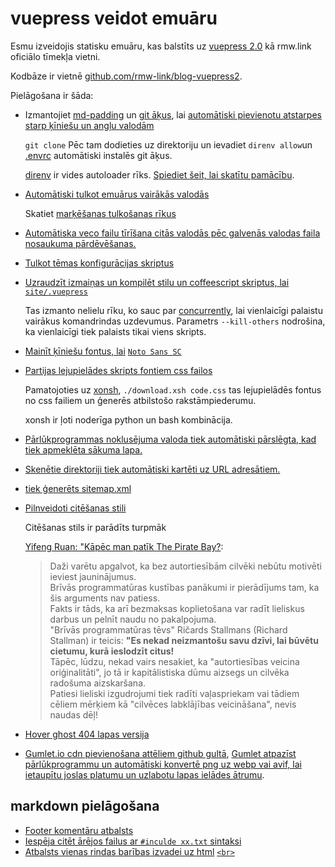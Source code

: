 # vuepress veidot emuāru

Esmu izveidojis statisku emuāru, kas balstīts uz [vuepress 2.0](https://v2.vuepress.vuejs.org) kā rmw.link oficiālo tīmekļa vietni.

Kodbāze ir vietnē [github.com/rmw-link/blog-vuepress2](https://github.com/rmw-link/blog-vuepress2).

Pielāgošana ir šāda:

* Izmantojiet [md-padding](https://github.com/harttle/md-padding) un [git āķus](https://github.com/rmw-link/blog-vuepress2/blob/master/.direnv/git/hooks/pre-commit), lai [automātiski pievienotu atstarpes starp ķīniešu un angļu valodām](https://github.com/rmw-link/blog-vuepress2/blob/ce966b52f0a06bf2748af36f539f50eadc9eea3c/script/hook.coffee#L46)
  
  `git clone` Pēc tam dodieties uz direktoriju un ievadiet `direnv allow`un [.envrc](https://github.com/rmw-link/blog-vuepress2/blob/master/.envrc) automātiski instalēs git āķus.
  
  [direnv](https://direnv.net) ir vides autoloader rīks. [Spiediet šeit, lai skatītu pamācību](https://cloud.tencent.com/developer/article/1615495).
  
* [Automātiski tulkot emuārus vairākās valodās](https://github.com/rmw-link/blog-vuepress2/blob/master/script/translate.coffee)
  
  Skatiet [marķēšanas tulkošanas rīkus](/log/2021-12-09-markdown-translate)
  
* [Automātiska veco failu tīrīšana citās valodās pēc galvenās valodas faila nosaukuma pārdēvēšanas.](https://github.com/rmw-link/blog-vuepress2/blob/master/script/cleanup.coffee)
  
* [Tulkot tēmas konfigurācijas skriptus](https://github.com/rmw-link/blog-vuepress2/blob/master/script/i18n.coffee)
  
* [Uzraudzīt izmaiņas un kompilēt stilu un coffeescript skriptus, lai](https://github.com/rmw-link/blog-vuepress2/blob/master/dev.sh) [`site/.vuepress`](https://github.com/rmw-link/blog-vuepress2/blob/master/dev.sh)
  
  Tas izmanto nelielu rīku, ko sauc par [concurrently](https://www.npmjs.com/package/concurrently), lai vienlaicīgi palaistu vairākus komandrindas uzdevumus. Parametrs `--kill-others` nodrošina, ka vienlaicīgi tiek palaists tikai viens skripts.
  
* [Mainīt ķīniešu fontus, lai](https://github.com/rmw-link/blog-vuepress2/tree/master/styl) [`Noto Sans SC`](https://github.com/rmw-link/blog-vuepress2/tree/master/styl)
  
* [Partijas lejupielādes skripts fontiem css failos](https://github.com/rmw-link/blog-vuepress2/blob/master/styl/font/download.xsh)
  
  Pamatojoties uz [xonsh](https://xon.sh), `./download.xsh code.css` tas lejupielādēs fontus no css failiem un ģenerēs atbilstošo rakstāmpiederumu.
  
  xonsh ir ļoti noderīga python un bash kombinācija.
  
* [Pārlūkprogrammas noklusējuma valoda tiek automātiski pārslēgta, kad tiek apmeklēta sākuma lapa.](https://github.com/rmw-link/blog-vuepress2/blob/master/coffee/clientAppEnhance.coffee)
  
* [Skenētie direktoriji tiek automātiski kartēti uz URL adresātiem.](https://github.com/rmw-link/blog-vuepress2/blob/master/coffee/file_url.coffee)
  
* [tiek ģenerēts sitemap.xml](https://github.com/rmw-link/blog-vuepress2/blob/master/script/sitemap.coffee)
  
* [Pilnveidoti citēšanas stili](https://github.com/rmw-link/blog-vuepress2/blob/cbca993f56327dc4a55afc7a33690c80903f3774/styl/index.styl#L17)
  
  Citēšanas stils ir parādīts turpmāk
  
  [Yifeng Ruan: "Kāpēc man patīk The Pirate Bay?](https://www.ruanyifeng.com/blog/2009/11/why_i_love_piratebay.html):
  
  > Daži varētu apgalvot, ka bez autortiesībām cilvēki nebūtu motivēti ieviest jauninājumus.  
  > Brīvās programmatūras kustības panākumi ir pierādījums tam, ka šis arguments nav patiess.  
  > Fakts ir tāds, ka arī bezmaksas koplietošana var radīt lieliskus darbus un pelnīt naudu no pakalpojuma.  
  > "Brīvās programmatūras tēvs" Ričards Stallmans (Richard Stallman) ir teicis: **"Es nekad neizmantošu savu dzīvi, lai būvētu cietumu, kurā ieslodzīt citus!**  
  > Tāpēc, lūdzu, nekad vairs nesakiet, ka "autortiesības veicina oriģinalitāti", jo tā ir kapitālistiska dūmu aizsegs un cilvēka radošuma aizskaršana.  
  > Patiesi lieliski izgudrojumi tiek radīti vaļaspriekam vai tādiem cēliem mērķiem kā "cilvēces labklājības veicināšana", nevis naudas dēļ!
  
* [Hover ghost 404 lapas versija](/404)
  
* [Gumlet.io cdn pievienošana attēliem github gultā](https://github.com/rmw-link/blog-vuepress2/blob/f74fdffa4b22c06ade6a5451ad34111ddb7bf60a/coffee/markdown-it-plugin.coffee#L13), [Gumlet atpazīst pārlūkprogrammu un automātiski konvertē png uz webp vai avif, lai ietaupītu joslas platumu un uzlabotu lapas ielādes ātrumu](https://www.gumlet.com/blog/worlds-first-service-to-provide-avif-support/).
  

## markdown pielāgošana

* [Footer komentāru atbalsts](https://github.com/rmw-link/blog-vuepress2/blob/master/coffee/plugin.coffee)
* [Iespēja citēt ārējos failus ar `#inculde xx.txt` sintaksi](https://github.com/rmw-link/blog-vuepress2/blob/master/coffee/plugin.coffee)
* [Atbalsts vienas rindas barības izvadei uz html](https://github.com/rmw-link/blog-vuepress2/blob/cbca993f56327dc4a55afc7a33690c80903f3774/coffee/config.coffee#L18) [`<br>`](https://github.com/rmw-link/blog-vuepress2/blob/cbca993f56327dc4a55afc7a33690c80903f3774/coffee/config.coffee#L18)